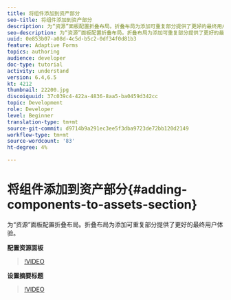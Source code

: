 ```yaml
---
title: 将组件添加到资产部分
seo-title: 将组件添加到资产部分
description: 为“资源”面板配置折叠布局。折叠布局为添加可重复部分提供了更好的最终用户体验。
seo-description: 为“资源”面板配置折叠布局。折叠布局为添加可重复部分提供了更好的最终用户体验。
uuid: 0e853b07-a08d-4c5d-b5c2-0df34f0d81b3
feature: Adaptive Forms
topics: authoring
audience: developer
doc-type: tutorial
activity: understand
version: 6.4,6.5
kt: 4212
thumbnail: 22200.jpg
discoiquuid: 37c039c4-422a-4836-8aa5-ba0459d342cc
topic: Development
role: Developer
level: Beginner
translation-type: tm+mt
source-git-commit: d9714b9a291ec3ee5f3dba9723de72bb120d2149
workflow-type: tm+mt
source-wordcount: '83'
ht-degree: 4%

---
```



# 将组件添加到资产部分{#adding-components-to-assets-section}

为“资源”面板配置折叠布局。折叠布局为添加可重复部分提供了更好的最终用户体验。

**配置资源面板**

>[!VIDEO](https://video.tv.adobe.com/v/22200?quality=9&learn=on)

**设置摘要标题**
>[!VIDEO](https://video.tv.adobe.com/v/28387)



